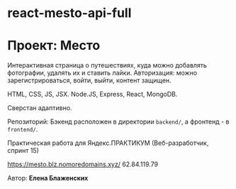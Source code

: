 # react-mesto-api-full

# Проект: Место

Интерактивная страница о путешествиях, куда можно добавлять фотографии, удалять их и ставить лайки. 
Авторизация: можно зарегистрироваться, войти, выйти, контент защищен.

HTML, CSS, JS, JSX.
Node.JS, Express, React, MongoDB.

Сверстан адаптивно.

Репозиторий: Бэкенд расположен в директории `backend/`, а фронтенд - в `frontend/`. 

Практическая работа для Яндекс.ПРАКТИКУМ (Веб-разработчик, спринт 15)

https://mesto.blz.nomoredomains.xyz/
62.84.119.79

Автор: __Елена Блаженских__


